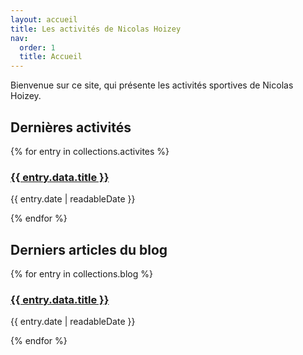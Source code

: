 ```yaml
---
layout: accueil
title: Les activités de Nicolas Hoizey
nav:
  order: 1
  title: Accueil
---
```


Bienvenue sur ce site, qui présente les activités sportives de Nicolas Hoizey.

<section class="activites">
  <h2>Dernières activités</h2>
  {% for entry in collections.activites %}
  <article class="activites">
    <h3 class="activites__title"><a href="{{ entry.url }}">{{ entry.data.title }}</a></h3>
    <p class="activites__meta">{{ entry.date | readableDate }}</p>
  </article>
  {% endfor %}
</section>

<section class="blog">
  <h2>Derniers articles du blog</h2>
  {% for entry in collections.blog %}
  <article class="blog">
    <h3 class="blog__title"><a href="{{ entry.url }}">{{ entry.data.title }}</a></h3>
    <p class="blog__meta">{{ entry.date | readableDate }}</p>
  </article>
  {% endfor %}
</section>

